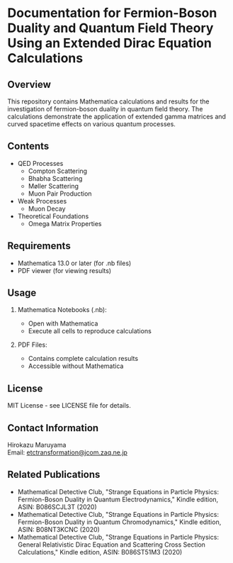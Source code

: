 # Documentation for Fermion-Boson Duality and Quantum Field Theory Using an Extended Dirac Equation Calculations

## Overview
This repository contains Mathematica calculations and results for the investigation of fermion-boson duality in quantum field theory. The calculations demonstrate the application of extended gamma matrices and curved spacetime effects on various quantum processes.

## Contents
* QED Processes
  * Compton Scattering
  * Bhabha Scattering
  * Møller Scattering
  * Muon Pair Production
* Weak Processes
  * Muon Decay
* Theoretical Foundations
  * Omega Matrix Properties

## Requirements
* Mathematica 13.0 or later (for .nb files)
* PDF viewer (for viewing results)

## Usage
1. Mathematica Notebooks (.nb):
   * Open with Mathematica
   * Execute all cells to reproduce calculations

2. PDF Files:
   * Contains complete calculation results
   * Accessible without Mathematica

## License
MIT License - see LICENSE file for details.

## Contact Information
Hirokazu Maruyama  
Email: etctransformation@jcom.zaq.ne.jp

## Related Publications
* Mathematical Detective Club, "Strange Equations in Particle Physics: Fermion-Boson Duality in Quantum Electrodynamics," Kindle edition, ASIN: B086SCJL3T (2020)
* Mathematical Detective Club, "Strange Equations in Particle Physics: Fermion-Boson Duality in Quantum Chromodynamics," Kindle edition, ASIN: B08NT3KCNC (2020)
* Mathematical Detective Club, "Strange Equations in Particle Physics: General Relativistic Dirac Equation and Scattering Cross Section Calculations," Kindle edition, ASIN: B086ST51M3 (2020)